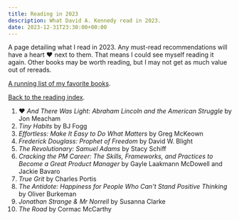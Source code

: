 ```yaml
---
title: Reading in 2023
description: What David A. Kennedy read in 2023.
date: 2023-12-31T23:30:00+00:00
---
```


A page detailing what I read in 2023. Any must-read recommendations will have a heart &hearts; next to them. That means I could see myself reading it again. Other books may be worth reading, but I may not get as much value out of rereads.

[A running list of my favorite books](/reading/favorites/).

[Back to the reading index](/reading/).

1. &hearts; _And There Was Light: Abraham Lincoln and the American Struggle_ by Jon Meacham
2. _Tiny Habits_ by BJ Fogg
3. _Effortless: Make It Easy to Do What Matters_ by Greg McKeown
4. _Frederick Douglass: Prophet of Freedom_ by David W. Blight
5. _The Revolutionary: Samuel Adams_ by Stacy Schiff
6. _Cracking the PM Career: The Skills, Frameworks, and Practices to Become a Great Product Manager_ by Gayle Laakmann McDowell and Jackie Bavaro
7. _True Grit_ by Charles Portis
8. _The Antidote: Happiness for People Who Can't Stand Positive Thinking_ by Oliver Burkeman
9. _Jonathan Strange & Mr Norrell_ by Susanna Clarke
10. _The Road_ by Cormac McCarthy
